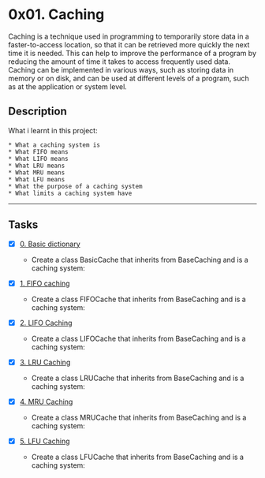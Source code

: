 # 0x01. Caching

Caching is a technique used in programming to temporarily store data in a faster-to-access location, so that it can be retrieved more quickly the next time it is needed. This can help to improve the performance of a program by reducing the amount of time it takes to access frequently used data. Caching can be implemented in various ways, such as storing data in memory or on disk, and can be used at different levels of a program, such as at the application or system level.

## Description
What i learnt in this project:

```
* What a caching system is
* What FIFO means
* What LIFO means
* What LRU means
* What MRU means
* What LFU means
* What the purpose of a caching system
* What limits a caching system have
```

---

## Tasks
+ [x] [0. Basic dictionary](./0-basic_cache.py)

  + Create a class BasicCache that inherits from BaseCaching and is a caching system:

+ [x] [1. FIFO caching](./1-fifo_cache.py)

  + Create a class FIFOCache that inherits from BaseCaching and is a caching system:

+ [x] [2. LIFO Caching](./2-lifo_cache.py)

  + Create a class LIFOCache that inherits from BaseCaching and is a caching system:

+ [x] [3. LRU Caching](./3-lru_cache.py)

  + Create a class LRUCache that inherits from BaseCaching and is a caching system:

+ [x] [4. MRU Caching](./4-mru_cache.py)

  + Create a class MRUCache that inherits from BaseCaching and is a caching system:

+ [x] [5. LFU Caching](./100-lfu_cache.py)

  + Create a class LFUCache that inherits from BaseCaching and is a caching system:

